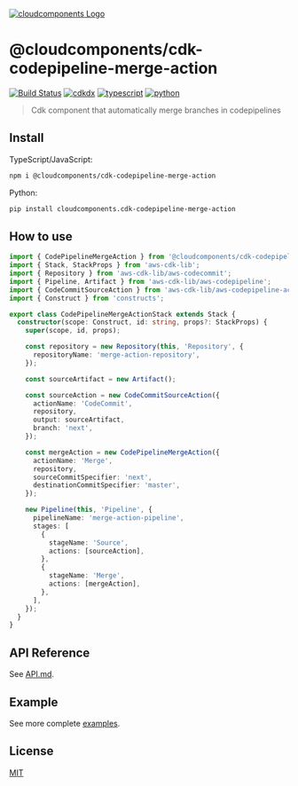 [![cloudcomponents Logo](https://raw.githubusercontent.com/cloudcomponents/cdk-constructs/master/logo.png)](https://github.com/cloudcomponents/cdk-constructs)

# @cloudcomponents/cdk-codepipeline-merge-action

[![Build Status](https://github.com/cloudcomponents/cdk-constructs/workflows/Build/badge.svg)](https://github.com/cloudcomponents/cdk-constructs/actions?query=workflow=Build)
[![cdkdx](https://img.shields.io/badge/buildtool-cdkdx-blue.svg)](https://github.com/hupe1980/cdkdx)
[![typescript](https://img.shields.io/badge/jsii-typescript-blueviolet.svg)](https://www.npmjs.com/package/@cloudcomponents/cdk-codepipeline-merge-action)
[![python](https://img.shields.io/badge/jsii-python-blueviolet.svg)](https://pypi.org/project/cloudcomponents.cdk-codepipeline-merge-action/)

> Cdk component that automatically merge branches in codepipelines

## Install
TypeScript/JavaScript:

```bash
npm i @cloudcomponents/cdk-codepipeline-merge-action
```

Python:

```bash
pip install cloudcomponents.cdk-codepipeline-merge-action
```
## How to use

```typescript
import { CodePipelineMergeAction } from '@cloudcomponents/cdk-codepipeline-merge-action';
import { Stack, StackProps } from 'aws-cdk-lib';
import { Repository } from 'aws-cdk-lib/aws-codecommit';
import { Pipeline, Artifact } from 'aws-cdk-lib/aws-codepipeline';
import { CodeCommitSourceAction } from 'aws-cdk-lib/aws-codepipeline-actions';
import { Construct } from 'constructs';

export class CodePipelineMergeActionStack extends Stack {
  constructor(scope: Construct, id: string, props?: StackProps) {
    super(scope, id, props);

    const repository = new Repository(this, 'Repository', {
      repositoryName: 'merge-action-repository',
    });

    const sourceArtifact = new Artifact();

    const sourceAction = new CodeCommitSourceAction({
      actionName: 'CodeCommit',
      repository,
      output: sourceArtifact,
      branch: 'next',
    });

    const mergeAction = new CodePipelineMergeAction({
      actionName: 'Merge',
      repository,
      sourceCommitSpecifier: 'next',
      destinationCommitSpecifier: 'master',
    });

    new Pipeline(this, 'Pipeline', {
      pipelineName: 'merge-action-pipeline',
      stages: [
        {
          stageName: 'Source',
          actions: [sourceAction],
        },
        {
          stageName: 'Merge',
          actions: [mergeAction],
        },
      ],
    });
  }
}
```

## API Reference

See [API.md](https://github.com/cloudcomponents/cdk-constructs/tree/master/packages/cdk-codepipeline-merge-action/API.md).

## Example

See more complete [examples](https://github.com/cloudcomponents/cdk-constructs/tree/master/examples).

## License

[MIT](https://github.com/cloudcomponents/cdk-constructs/tree/master/packages/cdk-codepipeline-merge-action/LICENSE)
